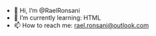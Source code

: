 - 👋 Hi, I’m @RaelRonsani
- 🌱 I’m currently learning: HTML
- 📫 How to reach me: rael.ronsani@outlook.com


